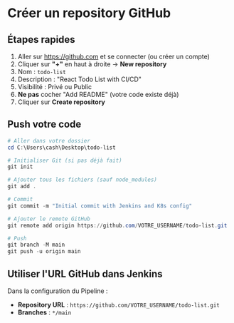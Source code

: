 # Créer un repository GitHub

## Étapes rapides

1. Aller sur https://github.com et se connecter (ou créer un compte)
2. Cliquer sur **"+"** en haut à droite → **New repository**
3. Nom : `todo-list`
4. Description : "React Todo List with CI/CD"
5. Visibilité : Privé ou Public
6. **Ne pas** cocher "Add README" (votre code existe déjà)
7. Cliquer sur **Create repository**

## Push votre code

```powershell
# Aller dans votre dossier
cd C:\Users\cash\Desktop\todo-list

# Initialiser Git (si pas déjà fait)
git init

# Ajouter tous les fichiers (sauf node_modules)
git add .

# Commit
git commit -m "Initial commit with Jenkins and K8s config"

# Ajouter le remote GitHub
git remote add origin https://github.com/VOTRE_USERNAME/todo-list.git

# Push
git branch -M main
git push -u origin main
```

## Utiliser l'URL GitHub dans Jenkins

Dans la configuration du Pipeline :
- **Repository URL** : `https://github.com/VOTRE_USERNAME/todo-list.git`
- **Branches** : `*/main`


